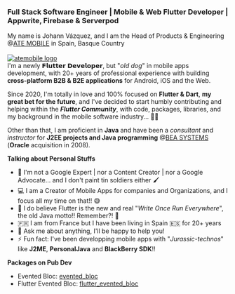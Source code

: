 ### Full Stack Software Engineer | Mobile & Web Flutter Developer | Appwrite, Firebase & Serverpod

My name is Johann Vázquez, and I am the Head of Products & Engineering @[ATE MOBILE][atemobile_link] in Spain, Basque Country
<br><br>
[![atemobile logo](https://www.ategrupo.com/wp-content/uploads/2021/09/ate_mobile-500x150.jpg)][atemobile_link]
<br>
I'm a newly 𝗙𝗹𝘂𝘁𝘁𝗲𝗿 𝗗𝗲𝘃𝗲𝗹𝗼𝗽𝗲𝗿, but "*old dog*" in mobile apps development, with 20+ years of professional experience with building **cross-platform B2B & B2E applications** for Android, iOS and the Web.

Since 2020, I'm totally in love and 100% focused on **Flutter & Dart**, __my great bet for the future__, and I've decided to start humbly contributing and helping within the _**Flutter Community**_, with code, packages, libraries, and my background in the mobile software industry... 💙🚀

Other than that, I am proficient in **Java** and have been a _consultant_ and _instructor_ for **J2EE projects and Java programming** @[BEA SYSTEMS](https://en.wikipedia.org/wiki/BEA_Systems) (**Oracle** acquisition in 2008).

**Talking about Personal Stuffs**

- 🛑 I'm not a Google Expert | nor a Content Creator | nor a Google Advocate... and I don't paint tin soldiers either 🖌
- 💻 I am a Creator of Mobile Apps for companies and Organizations, and I focus all my time on that!! 😅
- 💙 I do believe Flutter is the new and real "*Write Once Run Everywhere*", the old Java motto!! Remember?! 🤔
- 🇫🇷 I am from France but I have been living in Spain 🇪🇸 for 20+ years
- 💬 Ask me about anything, I'll be happy to help you!
- ⚡ Fun fact: I've been developping mobile apps with "*Jurassic-technos*" like **J2ME**, **PersonalJava** and **BlackBerry SDK**!!

**Packages on Pub Dev** 

- Evented Bloc: [evented_bloc](https://pub.dev/packages/evented_bloc)
- Flutter Evented Bloc: [flutter_evented_bloc](https://pub.dev/packages/flutter_evented_bloc)

[atemobile_link]: https://mobile.ategrupo.com
<!--
**jovazcode/jovazcode** is a ✨ _special_ ✨ repository because its `README.md` (this file) appears on your GitHub profile.

Here are some ideas to get you started:

- 🔭 I’m currently working on ...
- 🌱 I’m currently learning ...
- 👯 I’m looking to collaborate on ...
- 🤔 I’m looking for help with ...
- 💬 Ask me about ...
- 📫 How to reach me: ...
- 😄 Pronouns: ...
- ⚡ Fun fact: ...
-->
